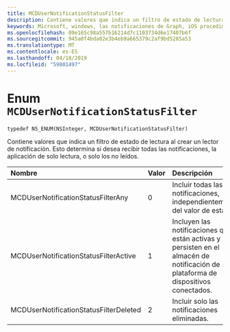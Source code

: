 ```yaml
---
title: MCDUserNotificationStatusFilter
description: Contiene valores que indica un filtro de estado de lectura al crear un lector de notificación. Esto determina si desea recibir todas las notificaciones, la aplicación de solo lectura, o solo los no leídos.
keywords: Microsoft, windows, las notificaciones de Graph, iOS procedimientos, procedimientos iPhone
ms.openlocfilehash: 09e165c98a557b16214d7c1103734d6e17407b6f
ms.sourcegitcommit: 945a0f4bda02e3b4eb9a665379c2af9bd5285a53
ms.translationtype: MT
ms.contentlocale: es-ES
ms.lasthandoff: 04/18/2019
ms.locfileid: "59801497"
---
```

# <a name="enum-mcdusernotificationstatusfilter"></a>Enum `MCDUserNotificationStatusFilter`

```
typedef NS_ENUM(NSInteger, MCDUserNotificationStatusFilter)
```

Contiene valores que indica un filtro de estado de lectura al crear un lector de notificación. Esto determina si desea recibir todas las notificaciones, la aplicación de solo lectura, o solo los no leídos. 

|Nombre | Valor | Descripción |
|:-- |:-- |:-- |
|   MCDUserNotificationStatusFilterAny | 0| Incluir todas las notificaciones, independientemente del valor de estado. |
|   MCDUserNotificationStatusFilterActive |1| Incluyen las notificaciones que están activas y persisten en el almacén de notificación de plataforma de dispositivos conectados. |
|   MCDUserNotificationStatusFilterDeleted | 2| Incluir solo las notificaciones eliminadas.|
